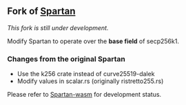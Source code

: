 ## Fork of [Spartan](https://github.com/microsoft/Spartan)
_This fork is still under development._

Modify Spartan to operate over the **base field** of secp256k1.

### Changes from the original Spartan
- Use the k256 crate instead of curve25519-dalek
- Modify values in scalar.rs (originally ristretto255.rs) 

Please refer to [Spartan-wasm](https://github.com/DanTehrani/spartan-wasm) for development status.